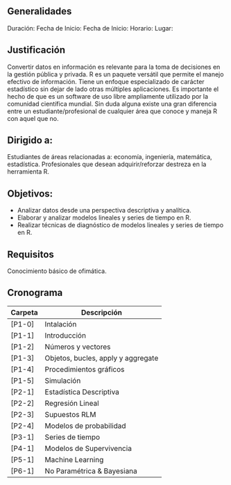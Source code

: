 Generalidades
-------------

Duración: Fecha de Inicio: Fecha de Inicio: Horario: Lugar:

Justificación
-------------

Convertir datos en información es relevante para la toma de decisiones
en la gestión pública y privada. R es un paquete versátil que permite el
manejo efectivo de información. Tiene un enfoque especializado de
carácter estadístico sin dejar de lado otras múltiples aplicaciones. Es
importante el hecho de que es un software de uso libre ampliamente
utilizado por la comunidad científica mundial. Sin duda alguna existe
una gran diferencia entre un estudiante/profesional de cualquier área
que conoce y maneja R con aquel que no.

Dirigido a:
-----------

Estudiantes de áreas relacionadas a: economía, ingeniería, matemática,
estadística. Profesionales que desean adquirir/reforzar destreza en la
herramienta R.

Objetivos:
----------

-   Analizar datos desde una perspectiva descriptiva y analítica.
-   Elaborar y analizar modelos lineales y series de tiempo en R.
-   Realizar técnicas de diagnóstico de modelos lineales y series de
    tiempo en R.

Requisitos
----------

Conocimiento básico de ofimática.

Cronograma
----------

<table>
<thead>
<tr class="header">
<th>Carpeta</th>
<th>Descripción</th>
</tr>
</thead>
<tbody>
<tr class="odd">
<td>[P1-0]</td>
<td>Intalación</td>
</tr>
<tr class="even">
<td>[P1-1]</td>
<td>Introducción</td>
</tr>
<tr class="odd">
<td>[P1-2]</td>
<td>Números y vectores</td>
</tr>
<tr class="even">
<td>[P1-3]</td>
<td>Objetos, bucles, apply y aggregate</td>
</tr>
<tr class="odd">
<td>[P1-4]</td>
<td>Procedimientos gráficos</td>
</tr>
<tr class="even">
<td>[P1-5]</td>
<td>Simulación</td>
</tr>
<tr class="odd">
<td>[P2-1]</td>
<td>Estadística Descriptiva</td>
</tr>
<tr class="even">
<td>[P2-2]</td>
<td>Regresión Lineal</td>
</tr>
<tr class="odd">
<td>[P2-3]</td>
<td>Supuestos RLM</td>
</tr>
<tr class="even">
<td>[P2-4]</td>
<td>Modelos de probabilidad</td>
</tr>
<tr class="odd">
<td>[P3-1]</td>
<td>Series de tiempo</td>
</tr>
<tr class="even">
<td>[P4-1]</td>
<td>Modelos de Supervivencia</td>
</tr>
<tr class="odd">
<td>[P5-1]</td>
<td>Machine Learning</td>
</tr>
<tr class="even">
<td>[P6-1]</td>
<td>No Paramétrica &amp; Bayesiana</td>
</tr>
</tbody>
</table>

